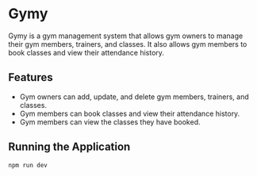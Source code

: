 # Gymy

Gymy is a gym management system that allows gym owners to manage their gym members, trainers, and classes. It also allows gym members to book classes and view their attendance history.

## Features

- Gym owners can add, update, and delete gym members, trainers, and classes.
- Gym members can book classes and view their attendance history.
- Gym members can view the classes they have booked.

## Running the Application

`npm run dev`

